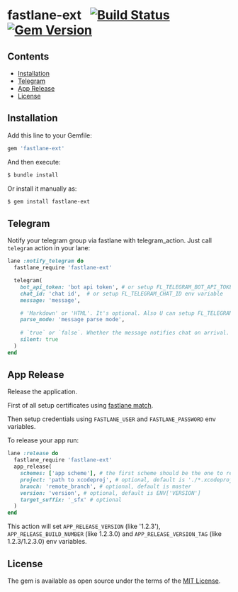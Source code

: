 # fastlane-ext &nbsp; [![Build Status](https://github.com/appsurd/fastlane-ext/workflows/publish/badge.svg)](https://github.com/appsurd/fastlane-ext/actions?query=branch:master)  [![Gem Version](https://badge.fury.io/rb/fastlane-ext.svg)](https://badge.fury.io/rb/fastlane-ext)

## Contents
- [Installation](#installation)
- [Telegram](#telegram)
- [App Release](#app-release)
- [License](#license)

## Installation

Add this line to your Gemfile:

```ruby
gem 'fastlane-ext'
```

And then execute:
```bash
$ bundle install
```
Or install it manually as:
```bash
$ gem install fastlane-ext
```

## Telegram

Notify your telegram group via fastlane with telegram_action.
Just call `telegram` action in your lane:

```ruby
lane :notify_telegram do
  fastlane_require 'fastlane-ext'

  telegram(
    bot_api_token: 'bot api token', # or setup FL_TELEGRAM_BOT_API_TOKEN env variable
    chat_id: 'chat id',  # or setup FL_TELEGRAM_CHAT_ID env variable
    message: 'message',

    # 'Markdown' or 'HTML'. It's optional. Also U can setup FL_TELEGRAM_MESSAGE_PARSE_MODE env variable
    parse_mode: 'message parse mode', 
    
    # `true` or `false`. Whether the message notifies chat on arrival. By default notifications are skipped.
    silent: true
  )
end
```

## App Release

Release the application.

First of all setup certificates using [fastlane match](https://docs.fastlane.tools/actions/match/).

Then setup credentials using `FASTLANE_USER` and `FASTLANE_PASSWORD` env variables.

To release your app run:

```ruby
lane :release do
  fastlane_require 'fastlane-ext'
  app_release(
    schemes: ['app scheme'], # the first scheme should be the one to release
    project: 'path to xcodeproj', # optional, default is './*.xcodeproj'
    branch: 'remote_branch', # optional, default is master
    version: 'version', # optional, default is ENV['VERSION']
    target_suffix: '_sfx' # optional
  )
end
```

This action will set `APP_RELEASE_VERSION` (like '1.2.3'), `APP_RELEASE_BUILD_NUMBER` (like 1.2.3.0) and `APP_RELEASE_VERSION_TAG` (like 1.2.3/1.2.3.0) env variables. 


## License

The gem is available as open source under the terms of the [MIT License](http://opensource.org/licenses/MIT).
